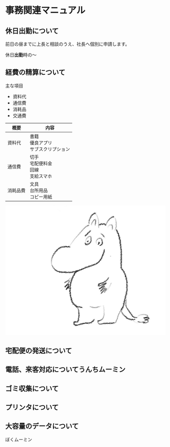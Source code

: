 # 事務関連マニュアル
## 休日出勤について
前日の昼までに上長と相談のうえ、社長へ個別に申請します。

休日**出勤**時の～

## 経費の精算について
主な項目
- 資料代
- 通信費
- 消耗品
- 交通費

|概要|内容
|--|--
|資料代|書籍<br>優良アプリ<br>サブスクリプション
|通信費|切手<br>宅配便料金<br>回線<br>支給スマホ
|消耗品費|文具<br>台所用品<br>コピー用紙

![むみん](img/1653224470465%20(2)_LI.jpg)
## 宅配便の発送について

## 電話、来客対応についてうんちムーミン
## ゴミ収集について
## プリンタについて
## 大容量のデータについて

ぼくムーミン


